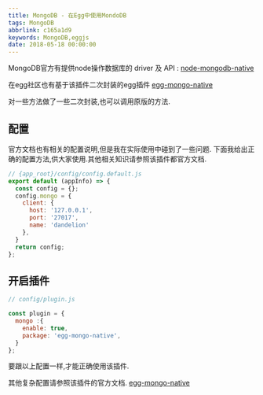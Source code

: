 ```yaml
---
title: MongoDB - 在Egg中使用MondoDB
tags: MongoDB
abbrlink: c165a1d9
keywords: MongoDB,eggjs
date: 2018-05-18 00:00:00
---
```


 MongoDB官方有提供node操作数据库的 driver 及 API : [node-mongodb-native](https://github.com/mongodb/node-mongodb-native)


在egg社区也有基于该插件二次封装的egg插件 [egg-mongo-native](https://github.com/brickyang/egg-mongo-native)

对一些方法做了一些二次封装,也可以调用原版的方法.

## 配置
官方文档也有相关的配置说明,但是我在实际使用中碰到了一些问题.
下面我给出正确的配置方法,供大家使用.其他相关知识请参照该插件都官方文档.

```js
// {app_root}/config/config.default.js
export default (appInfo) => {
  const config = {};
  config.mongo = {
    client: {
      host: '127.0.0.1',
      port: '27017',
      name: 'dandelion'
    },
  }
  return config;
};

```

## 开启插件

```js
// config/plugin.js

const plugin = {
  mongo :{
    enable: true,
    package: 'egg-mongo-native',
  }
};
```

要跟以上配置一样,才能正确使用该插件.

其他复杂配置请参照该插件的官方文档.
[egg-mongo-native](https://github.com/brickyang/egg-mongo-native)